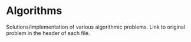 # Algorithms
Solutions/implementation of various algorithmic problems. Link to original problem in the header of each file. 
